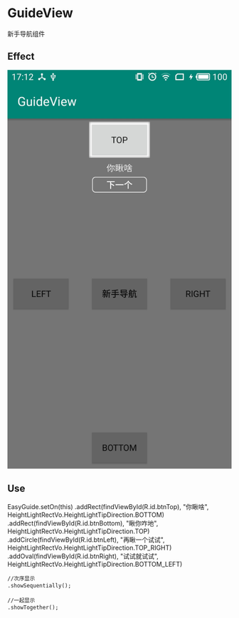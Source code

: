 # GuideView
新手导航组件

## Effect

![](Screenshot/effect.jpg)

## Use

EasyGuide.setOn(this)
    .addRect(findViewById(R.id.btnTop), "你瞅啥", HeightLightRectVo.HeightLightTipDirection.BOTTOM)
    .addRect(findViewById(R.id.btnBottom), "瞅你咋地", HeightLightRectVo.HeightLightTipDirection.TOP)
    .addCircle(findViewById(R.id.btnLeft), "再瞅一个试试", HeightLightRectVo.HeightLightTipDirection.TOP_RIGHT)
    .addOval(findViewById(R.id.btnRight), "试试就试试", HeightLightRectVo.HeightLightTipDirection.BOTTOM_LEFT)

    //次序显示
    .showSequentially();

    //一起显示
    .showTogether();
